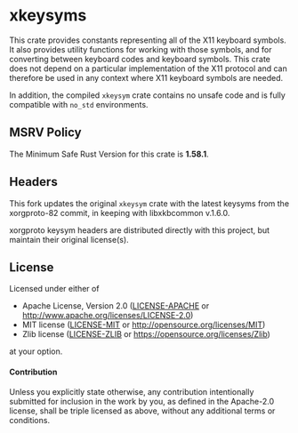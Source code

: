 # xkeysyms

This crate provides constants representing all of the X11 keyboard symbols. It 
also provides utility functions for working with those symbols, and for
converting between keyboard codes and keyboard symbols. This crate does not 
depend on a particular implementation of the X11 protocol and can therefore be
used in any context where X11 keyboard symbols are needed.

In addition, the compiled `xkeysym` crate contains no unsafe code and is fully compatible with
`no_std` environments.

## MSRV Policy

The Minimum Safe Rust Version for this crate is **1.58.1**.

## Headers

This fork updates the original `xkeysym` crate
with the latest keysyms from the xorgproto-82 commit,
in keeping with libxkbcommon v.1.6.0.


xorgproto keysym headers are distributed directly with this project, 
but maintain their original license(s).

## License

Licensed under either of

 * Apache License, Version 2.0 ([LICENSE-APACHE](LICENSE-APACHE) or
   http://www.apache.org/licenses/LICENSE-2.0)
 * MIT license ([LICENSE-MIT](LICENSE-MIT) or 
   http://opensource.org/licenses/MIT)
 * Zlib license ([LICENSE-ZLIB](LICENSE-ZLIB) or 
   https://opensource.org/licenses/Zlib)

at your option.

#### Contribution

Unless you explicitly state otherwise, any contribution intentionally submitted
for inclusion in the work by you, as defined in the Apache-2.0 license, shall be
triple licensed as above, without any additional terms or conditions.

